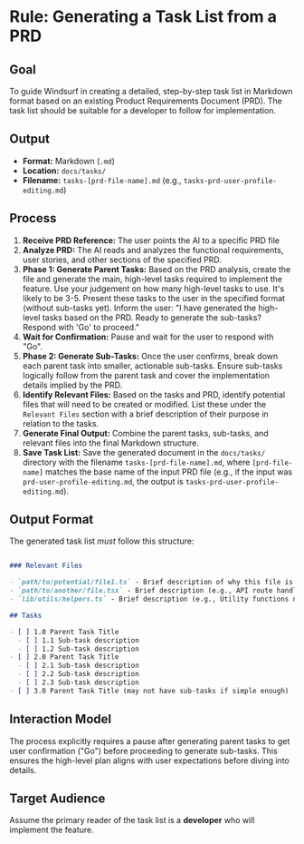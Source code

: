 # Rule: Generating a Task List from a PRD

## Goal

To guide Windsurf in creating a detailed, step-by-step task list in Markdown format based on an existing Product Requirements Document (PRD). The task list should be suitable for a developer to follow for implementation.

## Output

- **Format:** Markdown (`.md`)
- **Location:** `docs/tasks/`
- **Filename:** `tasks-[prd-file-name].md` (e.g., `tasks-prd-user-profile-editing.md`)

## Process

1.  **Receive PRD Reference:** The user points the AI to a specific PRD file
2.  **Analyze PRD:** The AI reads and analyzes the functional requirements, user stories, and other sections of the specified PRD.
3.  **Phase 1: Generate Parent Tasks:** Based on the PRD analysis, create the file and generate the main, high-level tasks required to implement the feature. Use your judgement on how many high-level tasks to use. It's likely to be 3-5. Present these tasks to the user in the specified format (without sub-tasks yet). Inform the user: "I have generated the high-level tasks based on the PRD. Ready to generate the sub-tasks? Respond with 'Go' to proceed."
4.  **Wait for Confirmation:** Pause and wait for the user to respond with "Go".
5.  **Phase 2: Generate Sub-Tasks:** Once the user confirms, break down each parent task into smaller, actionable sub-tasks. Ensure sub-tasks logically follow from the parent task and cover the implementation details implied by the PRD.
6.  **Identify Relevant Files:** Based on the tasks and PRD, identify potential files that will need to be created or modified. List these under the `Relevant Files` section with a brief description of their purpose in relation to the tasks.
7.  **Generate Final Output:** Combine the parent tasks, sub-tasks, and relevant files into the final Markdown structure.
8.  **Save Task List:** Save the generated document in the `docs/tasks/` directory with the filename `tasks-[prd-file-name].md`, where `[prd-file-name]` matches the base name of the input PRD file (e.g., if the input was `prd-user-profile-editing.md`, the output is `tasks-prd-user-profile-editing.md`).

## Output Format

The generated task list _must_ follow this structure:

```markdown

### Relevant Files

- `path/to/potential/file1.ts` - Brief description of why this file is relevant (e.g., Contains the main component for this feature).
- `path/to/another/file.tsx` - Brief description (e.g., API route handler for data submission).
- `lib/utils/helpers.ts` - Brief description (e.g., Utility functions needed for calculations).

## Tasks

- [ ] 1.0 Parent Task Title
  - [ ] 1.1 Sub-task description
  - [ ] 1.2 Sub-task description
- [ ] 2.0 Parent Task Title
  - [ ] 2.1 Sub-task description
  - [ ] 2.2 Sub-task description
  - [ ] 2.3 Sub-task description
- [ ] 3.0 Parent Task Title (may not have sub-tasks if simple enough)

```

## Interaction Model

The process explicitly requires a pause after generating parent tasks to get user confirmation ("Go") before proceeding to generate sub-tasks. This ensures the high-level plan aligns with user expectations before diving into details.

## Target Audience

Assume the primary reader of the task list is a **developer** who will implement the feature.
